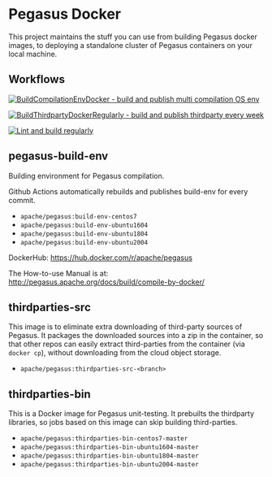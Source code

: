 <!--
Licensed to the Apache Software Foundation (ASF) under one
or more contributor license agreements.  See the NOTICE file
distributed with this work for additional information
regarding copyright ownership.  The ASF licenses this file
to you under the Apache License, Version 2.0 (the
"License"); you may not use this file except in compliance
with the License.  You may obtain a copy of the License at

  http://www.apache.org/licenses/LICENSE-2.0

Unless required by applicable law or agreed to in writing,
software distributed under the License is distributed on an
"AS IS" BASIS, WITHOUT WARRANTIES OR CONDITIONS OF ANY
KIND, either express or implied.  See the License for the
specific language governing permissions and limitations
under the License.
-->
# Pegasus Docker

This project maintains the stuff you can use from building Pegasus docker images,
to deploying a standalone cluster of Pegasus containers on your local machine.

## Workflows

[![BuildCompilationEnvDocker - build and publish multi compilation OS env](https://github.com/apache/incubator-pegasus/actions/workflows/build-push-env-docker.yml/badge.svg)](https://github.com/apache/incubator-pegasus/actions/workflows/build-push-env-docker.yml)

[![BuildThirdpartyDockerRegularly - build and publish thirdparty every week](https://github.com/apache/incubator-pegasus/actions/workflows/thirdparty-regular-push.yml/badge.svg)](https://github.com/apache/incubator-pegasus/actions/workflows/thirdparty-regular-push.yml)

[![Lint and build regularly](https://github.com/apache/incubator-pegasus/actions/workflows/regular-build.yml/badge.svg)](https://github.com/apache/incubator-pegasus/actions/workflows/regular-build.yml)

## pegasus-build-env

Building environment for Pegasus compilation.

Github Actions automatically rebuilds and publishes build-env for every commit.

- `apache/pegasus:build-env-centos7`
- `apache/pegasus:build-env-ubuntu1604`
- `apache/pegasus:build-env-ubuntu1804`
- `apache/pegasus:build-env-ubuntu2004`

DockerHub: https://hub.docker.com/r/apache/pegasus

The How-to-use Manual is at: http://pegasus.apache.org/docs/build/compile-by-docker/

## thirdparties-src

This image is to eliminate extra downloading of third-party sources of Pegasus.
It packages the downloaded sources into a zip in the container, so that
other repos can easily extract third-parties from the container (via `docker cp`),
without downloading from the cloud object storage.

- `apache/pegasus:thirdparties-src-<branch>`

## thirdparties-bin

This is a Docker image for Pegasus unit-testing. It prebuilts the thirdparty libraries,
so jobs based on this image can skip building third-parties.

- `apache/pegasus:thirdparties-bin-centos7-master`
- `apache/pegasus:thirdparties-bin-ubuntu1604-master`
- `apache/pegasus:thirdparties-bin-ubuntu1804-master`
- `apache/pegasus:thirdparties-bin-ubuntu2004-master`
